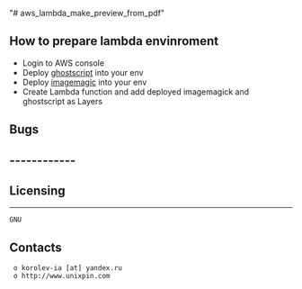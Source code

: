 "# aws_lambda_make_preview_from_pdf" 

## How to prepare lambda envinroment

 + Login to AWS console
 + Deploy [ghostscript]( https://serverlessrepo.aws.amazon.com/applications/us-east-1/154387959412/ghostscript-lambda-layer ) into your env
 + Deploy [imagemagic]( https://serverlessrepo.aws.amazon.com/applications/arn:aws:serverlessrepo:us-east-1:145266761615:applications~image-magick-lambda-layer ) into your env
 + Create Lambda function and add deployed imagemagick and ghostscript as Layers




 ##  Bugs
##  ------------

##  Licensing
  ---------
	GNU

  Contacts
  --------

     o korolev-ia [at] yandex.ru
     o http://www.unixpin.com


